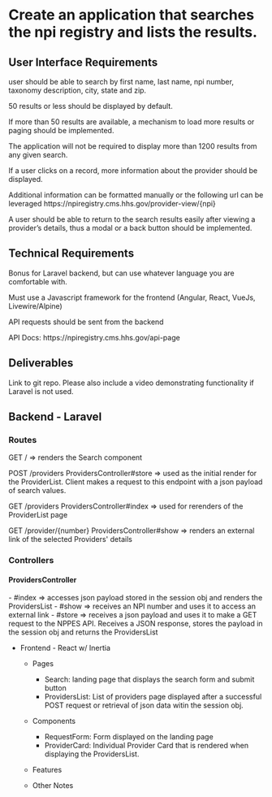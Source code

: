 <h1>Create an application that searches the npi registry and lists the results.</h1>
    <h2>User Interface Requirements</h2>
        <p>user should be able to search by first name, last name, npi number, taxonomy description, city, state and zip.</p>
        <p>50 results or less should be displayed by default.</p>
        <p>If more than 50 results are available, a mechanism to load more results or paging should be implemented.</p>
        <p>The application will not be required to display more than 1200 results from any given search.</p>
        <p>If a user clicks on a record, more information about the provider should be displayed.</p>
        <p>Additional information can be formatted manually or the following url can be leveraged https://npiregistry.cms.hhs.gov/provider-view/{npi}</p>
        <p>A user should be able to return to the search results easily after viewing a provider’s details, thus a modal or a back button should be implemented.</p>
    <h2>Technical Requirements</h2>
        <p>Bonus for Laravel backend, but can use whatever language you are comfortable with. </p>
        <p>Must use a Javascript framework for the frontend (Angular, React, VueJs,  Livewire/Alpine) </p>
        <p>API requests should be sent from the backend </p>
        <p>API Docs: https://npiregistry.cms.hhs.gov/api-page </p>
    <h2>Deliverables</h2>
        <p>Link to git repo.  Please also include a video demonstrating functionality if Laravel is not used.

<h2> Backend - Laravel </h2>
    <h3>Routes</h3>
        <p>GET / => renders the Search component</p>
        <p>POST /providers ProvidersController#store => used as the initial render for the ProviderList. Client makes a request to this endpoint with a json payload of search values. </p>
        <p>GET /providers ProvidersController#index => used for rerenders of the ProviderList page </p>
        <p>GET /provider/{number} ProvidersController#show => renders an external link of the selected Providers' details </p>
    <h3>Controllers</h3>
        <h4>ProvidersController</h4>
            - #index => accesses json payload stored in the session obj and renders the ProvidersList
            - #show => receives an NPI number and uses it to access an external link
            - #store => receives a json payload and uses it to make a GET request to the NPPES API. Receives a JSON response, stores the payload in the session obj and returns the ProvidersList
    
- Frontend - React w/ Inertia
    - Pages
        - Search: landing page that displays the search form and submit button
        - ProvidersList: List of providers page displayed after a successful POST request or retrieval of json data witin the session obj. 
        
    - Components
        - RequestForm: Form displayed on the landing page
        - ProviderCard: Individual Provider Card that is rendered when displaying the ProvidersList. 

    - Features


    - Other Notes
